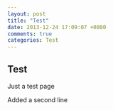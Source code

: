 ```yaml
---
layout: post
title: "Test"
date: 2013-12-24 17:09:07 +0800
comments: true
categories: Test
---
```


## Test

Just a test page

Added a second line
